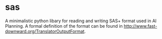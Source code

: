 # sas
A minimalistic python libary for reading and writing SAS+ format used in AI Planning.
A formal definition of the format can be found in http://www.fast-downward.org/TranslatorOutputFormat.
